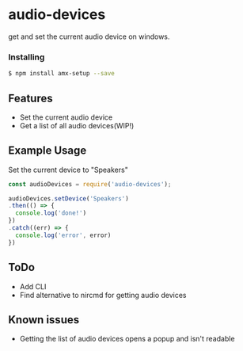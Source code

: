# audio-devices

get and set the current audio device on windows.

### Installing

```bash
$ npm install amx-setup --save
```
## Features

  * Set the current audio device
  * Get a list of all audio devices(WIP!)

## Example Usage
Set the current device to "Speakers"

```js
const audioDevices = require('audio-devices');

audioDevices.setDevice('Speakers')
.then(() => {
  console.log('done!')
})
.catch((err) => {
  console.log('error', error)
})

```  

## ToDo
  * Add CLI
  * Find alternative to nircmd for getting audio devices

## Known issues
  * Getting the list of audio devices opens a popup and isn't readable
